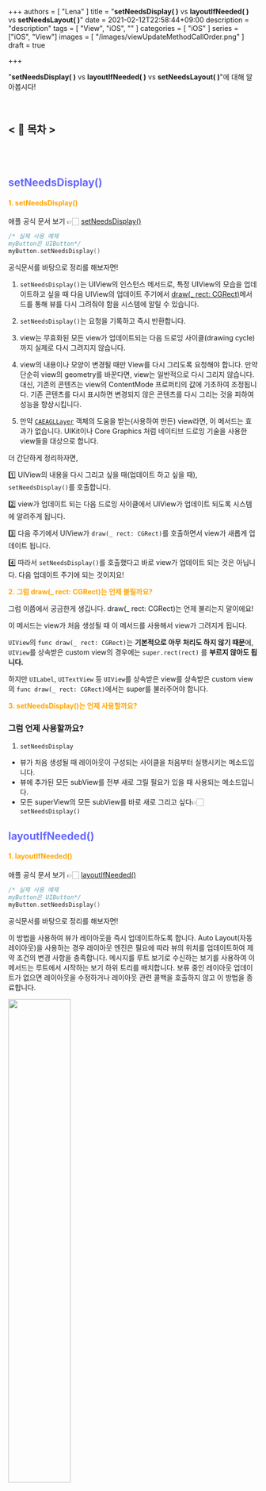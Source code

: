 +++
authors = [
    "Lena"
]
title = "**setNeedsDisplay( )** vs **layoutIfNeeded( )** vs **setNeedsLayout( )**"
date = 2021-02-12T22:58:44+09:00
description = "description"
tags = [
    "View", "iOS", ""
]
categories = [
     "iOS"
]
series = ["iOS", "View"]
images = [
  "/images/viewUpdateMethodCallOrder.png"
]
draft = true

+++

 "**setNeedsDisplay( )** vs **layoutIfNeeded( )** vs **setNeedsLayout( )**"에 대해 알아봅시다! <br>

<br>

<!--more-->



## <  📑 목차  >

<br><br>

## <span style="color: #6666FF">setNeedsDisplay()</span>

#### <span style="color:orange">**1. setNeedsDisplay()**</span>

애플 공식 문서 보기 👉🏻 [setNeedsDisplay()](https://developer.apple.com/documentation/uikit/uiview/1622437-setneedsdisplay)

```swift
/* 실제 사용 예제
myButton은 UIButton*/ 
myButton.setNeedsDisplay()
```



공식문서를 바탕으로 정리를 해보자면!

1. `setNeedsDisplay()`는 UIView의 인스턴스 메서드로, 특정 UIView의 모습을 업데이트하고 싶을 때 다음 UIView의 업데이트 주기에서 [draw(_ rect: CGRect)](https://developer.apple.com/documentation/uikit/uiview/1622529-draw)메서드를 통해 뷰를 다시 그려줘야 함을 시스템에 알릴 수 있습니다.

2. `setNeedsDisplay()`는 요청을 기록하고 즉시 반환합니다. 
3. view는 무효화된 모든 view가 업데이트되는 다음 드로잉 사이클(drawing cycle)까지 실제로 다시 그려지지 않습니다.
4. view의 내용이나 모양이 변경될 때만 View를 다시 그리도록 요청해야 합니다. 만약 단순히 view의 geometry를 바꾼다면, view는 일반적으로 다시 그리지 않습니다. 대신, 기존의 콘텐츠는 view의 ContentMode 프로퍼티의 값에 기초하여 조정됩니다. 기존 콘텐츠를 다시 표시하면 변경되지 않은 콘텐츠를 다시 그리는 것을 피하여 성능을 향상시킵니다.
5. 만약 [`CAEAGLLayer`](https://developer.apple.com/documentation/quartzcore/caeagllayer) 객체의 도움을 받는(사용하여 만든) view라면, 이 메서드는 효과가 없습니다. UIKit이나 Core Graphics 처럼 네이티브 드로잉 기술을 사용한 view들을 대상으로 합니다.

더 간단하게 정리하자면,

1️⃣ UIView의 내용을 다시 그리고 싶을 때(업데이트 하고 싶을 때), `setNeedsDisplay()`를 호출합니다.

2️⃣ view가 업데이트 되는 다음 드로잉 사이클에서 UIView가 업데이트 되도록 시스템에 알려주게 됩니다.

3️⃣ 다음 주기에서 UIView가  `draw(_ rect: CGRect)`를 호출하면서 view가 새롭게 업데이트 됩니다.

4️⃣ 따라서 `setNeedsDisplay()`를 호출했다고 바로 view가 업데이트 되는 것은 아닙니다. 다음 업데이트 주기에 되는 것이지요!

<span style="color:orange">**2. 그럼 draw(_ rect: CGRect)는 언제 불릴까요?**</span>



그럼 이쯤에서 궁금한게 생깁니다. draw(_ rect: CGRect)는 언제 불리는지 말이에요!

이 메서드는 view가 처음 생성될 때 이 메서드를 사용해서 view가 그려지게 됩니다.

`UIView`의 `func draw(_ rect: CGRect)`는 **기본적으로 아무 처리도 하지 않기 때문**에, `UIView`를 상속받은 custom view의 경우에는 `super.rect(rect)` 를 **부르지 않아도 됩니다.**

하지만 `UILabel`, `UITextView` 등 `UIView`를 상속받은 view를 상속받은 custom view의 `func draw(_ rect: CGRect)`에서는 super를 불러주어야 합니다.



<span style="color:orange">**3. setNeedsDisplay()는 언제 사용할까요?**</span>

### 그럼 언제 사용할까요?

1. `setNeedsDisplay`

- 뷰가 처음 생성될 때 레이아웃이 구성되는 사이클을 처음부터 실행시키는 메소드입니다.
- 뷰에 추가된 모든 subView를 전부 새로 그릴 필요가 있을 때 사용되는 메소드입니다.
- 모든 superView의 모든 subView를 바로 새로 그리고 싶다👉🏻 `setNeedsDisplay()`



## <span style="color: #6666FF">layoutIfNeeded()</span>

#### <span style="color:orange">**1. layoutIfNeeded()**</span>

애플 공식 문서 보기 👉🏻  [layoutIfNeeded()](https://developer.apple.com/documentation/uikit/uiview/1622507-layoutifneeded)

```swift
/* 실제 사용 예제
myButton은 UIButton*/ 
myButton.setNeedsDisplay()
```

공식문서를 바탕으로 정리를 해보자면!

이 방법을 사용하여 뷰가 레이아웃을 즉시 업데이트하도록 합니다. Auto Layout(자동 레이아웃)을 사용하는 경우 레이아웃 엔진은 필요에 따라 뷰의 위치를 업데이트하여 제약 조건의 변경 사항을 충족합니다. 메시지를 루트 보기로 수신하는 보기를 사용하여 이 메서드는 루트에서 시작하는 보기 하위 트리를 배치합니다. 보류 중인 레이아웃 업데이트가 없으면 레이아웃을 수정하거나 레이아웃 관련 콜백을 호출하지 않고 이 방법을 종료합니다.

<img src="image url" width="50%">

## <span style="color: #6666FF">setNeedsLayout()</span>

#### <span style="color:orange">**1. setNeedsLayout()**</span>

<br><br>

## <span style="color: #6666FF">참고</span>

1. [iOS / drawRect 와 setNeedsDisplay](https://unnnyong.me/2019/05/29/ios-%F0%9F%87%B0%F0%9F%87%B7-drawrect-%EC%99%80-setneedsdisplay/)
2. [Why after -setNeedsLayout -layoutsSubviews method executes immediately](https://stackoverflow.com/questions/52899704/why-after-setneedslayout-layoutssubviews-method-executes-immediately)(썸네일 이미지 출처)

<br>

